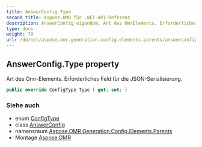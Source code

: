 ```yaml
---
title: AnswerConfig.Type
second_title: Aspose.OMR für .NET-API-Referenz
description: AnswerConfig eigendom. Art des OmrElements. Erforderliches Feld für die JSONSerialisierung.
type: docs
weight: 70
url: /de/net/aspose.omr.generation.config.elements.parents/answerconfig/type/
---
```

## AnswerConfig.Type property

Art des Omr-Elements. Erforderliches Feld für die JSON-Serialisierung.

```csharp
public override ConfigType Type { get; set; }
```

### Siehe auch

* enum [ConfigType](../../../aspose.omr.generation.config.enums/configtype/)
* class [AnswerConfig](../)
* namensraum [Aspose.OMR.Generation.Config.Elements.Parents](../../answerconfig/)
* Montage [Aspose.OMR](../../../)


